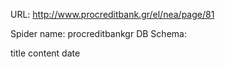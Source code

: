 URL: http://www.procreditbank.gr/el/nea/page/81

Spider name: procreditbankgr
DB Schema:

title
content
date